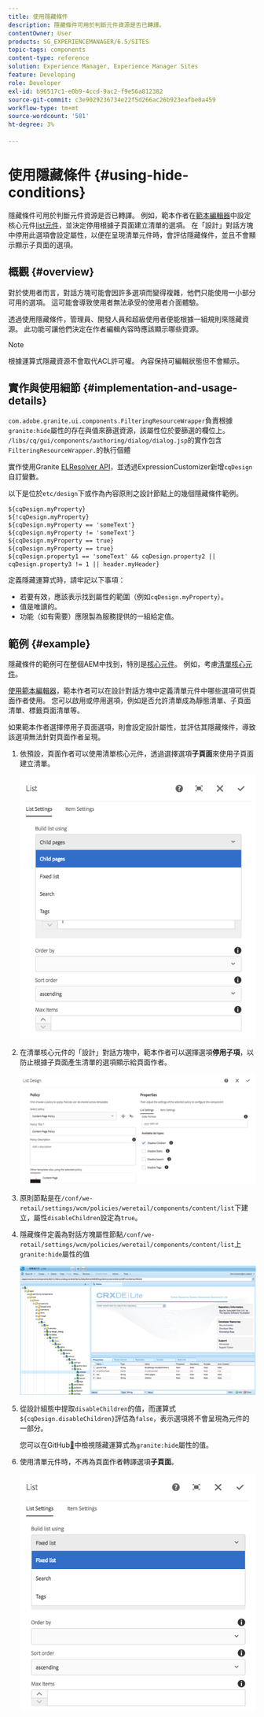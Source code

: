 ```yaml
---
title: 使用隱藏條件
description: 隱藏條件可用於判斷元件資源是否已轉譯。
contentOwner: User
products: SG_EXPERIENCEMANAGER/6.5/SITES
topic-tags: components
content-type: reference
solution: Experience Manager, Experience Manager Sites
feature: Developing
role: Developer
exl-id: b96517c1-e0b9-4ccd-9ac2-f9e56a812382
source-git-commit: c3e9029236734e22f5d266ac26b923eafbe0a459
workflow-type: tm+mt
source-wordcount: '581'
ht-degree: 3%

---
```


# 使用隱藏條件 {#using-hide-conditions}

隱藏條件可用於判斷元件資源是否已轉譯。 例如，範本作者在[範本編輯器](/help/sites-authoring/templates.md)中設定核心元件[list元件](https://experienceleague.adobe.com/docs/experience-manager-core-components/using/wcm-components/list.html)，並決定停用根據子頁面建立清單的選項。 在「設計」對話方塊中停用此選項會設定屬性，以便在呈現清單元件時，會評估隱藏條件，並且不會顯示顯示子頁面的選項。

## 概觀 {#overview}

對於使用者而言，對話方塊可能會因許多選項而變得複雜，他們只能使用一小部分可用的選項。 這可能會導致使用者無法承受的使用者介面體驗。

透過使用隱藏條件，管理員、開發人員和超級使用者便能根據一組規則來隱藏資源。 此功能可讓他們決定在作者編輯內容時應該顯示哪些資源。

>[!NOTE]
>
>根據運算式隱藏資源不會取代ACL許可權。 內容保持可編輯狀態但不會顯示。

## 實作與使用細節 {#implementation-and-usage-details}

`com.adobe.granite.ui.components.FilteringResourceWrapper`負責根據`granite:hide`屬性的存在與值來篩選資源，該屬性位於要篩選的欄位上。 `/libs/cq/gui/components/authoring/dialog/dialog.jsp`的實作包含`FilteringResourceWrapper.`的執行個體

實作使用Granite [ELResolver API](https://developer.adobe.com/experience-manager/reference-materials/6-5/granite-ui/api/jcr_root/libs/granite/ui/docs/server/el.html)，並透過ExpressionCustomizer新增`cqDesign`自訂變數。

以下是位於`etc/design`下或作為內容原則之設計節點上的幾個隱藏條件範例。

```
${cqDesign.myProperty}
${!cqDesign.myProperty}
${cqDesign.myProperty == 'someText'}
${cqDesign.myProperty != 'someText'}
${cqDesign.myProperty == true}
${cqDesign.myProperty == true}
${cqDesign.property1 == 'someText' && cqDesign.property2 || cqDesign.property3 != 1 || header.myHeader}
```

定義隱藏運算式時，請牢記以下事項：

* 若要有效，應該表示找到屬性的範圍（例如`cqDesign.myProperty`）。
* 值是唯讀的。
* 功能（如有需要）應限製為服務提供的一組給定值。

## 範例 {#example}

隱藏條件的範例可在整個AEM中找到，特別是[核心元件](https://experienceleague.adobe.com/docs/experience-manager-core-components/using/introduction.html?lang=zh-hant)。 例如，考慮[清單核心元件](https://experienceleague.adobe.com/docs/experience-manager-core-components/using/wcm-components/list.html)。

[使用範本編輯器](/help/sites-authoring/templates.md)，範本作者可以在設計對話方塊中定義清單元件中哪些選項可供頁面作者使用。 您可以啟用或停用選項，例如是否允許清單成為靜態清單、子頁面清單、標籤頁面清單等。

如果範本作者選擇停用子頁面選項，則會設定設計屬性，並評估其隱藏條件，導致該選項無法針對頁面作者呈現。

1. 依預設，頁面作者可以使用清單核心元件，透過選擇選項&#x200B;**子頁面**&#x200B;來使用子頁面建立清單。

   ![chlimage_1-218](assets/chlimage_1-218.png)

1. 在清單核心元件的「設計」對話方塊中，範本作者可以選擇選項&#x200B;**停用子項**，以防止根據子頁面產生清單的選項顯示給頁面作者。

   ![chlimage_1-219](assets/chlimage_1-219.png)

1. 原則節點是在`/conf/we-retail/settings/wcm/policies/weretail/components/content/list`下建立，屬性`disableChildren`設定為`true`。
1. 隱藏條件定義為對話方塊屬性節點`/conf/we-retail/settings/wcm/policies/weretail/components/content/list`上`granite:hide`屬性的值

   ![chlimage_1-220](assets/chlimage_1-220.png)

1. 從設計組態中提取`disableChildren`的值，而運算式`${cqDesign.disableChildren}`評估為`false`，表示選項將不會呈現為元件的一部分。

   您可以在GitHub[&#128279;](https://github.com/adobe/aem-core-wcm-components/blob/main/content/src/content/jcr_root/apps/core/wcm/components/list/v1/list/_cq_dialog/.content.xml#L40)中檢視隱藏運算式為`granite:hide`屬性的值。

1. 使用清單元件時，不再為頁面作者轉譯選項&#x200B;**子頁面**。

   ![chlimage_1-221](assets/chlimage_1-221.png)
